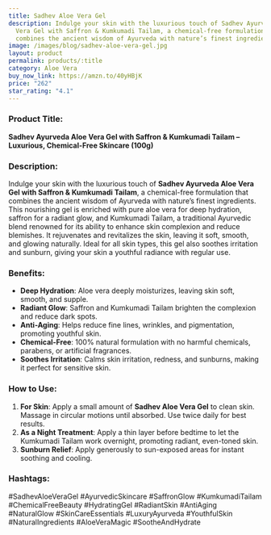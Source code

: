 ```yaml
---
title: Sadhev Aloe Vera Gel
description: Indulge your skin with the luxurious touch of Sadhev Ayurveda Aloe
  Vera Gel with Saffron & Kumkumadi Tailam, a chemical-free formulation that
  combines the ancient wisdom of Ayurveda with nature’s finest ingredients.
image: /images/blog/sadhev-aloe-vera-gel.jpg
layout: product
permalink: products/:title
category: Aloe Vera
buy_now_link: https://amzn.to/40yHBjK
price: "262"
star_rating: "4.1"
---
```

### Product Title:
**Sadhev Ayurveda Aloe Vera Gel with Saffron & Kumkumadi Tailam – Luxurious, Chemical-Free Skincare (100g)**

### Description:
Indulge your skin with the luxurious touch of **Sadhev Ayurveda Aloe Vera Gel with Saffron & Kumkumadi Tailam**, a chemical-free formulation that combines the ancient wisdom of Ayurveda with nature’s finest ingredients. This nourishing gel is enriched with pure aloe vera for deep hydration, saffron for a radiant glow, and Kumkumadi Tailam, a traditional Ayurvedic blend renowned for its ability to enhance skin complexion and reduce blemishes. It rejuvenates and revitalizes the skin, leaving it soft, smooth, and glowing naturally. Ideal for all skin types, this gel also soothes irritation and sunburn, giving your skin a youthful radiance with regular use.

### Benefits:
- **Deep Hydration**: Aloe vera deeply moisturizes, leaving skin soft, smooth, and supple.
- **Radiant Glow**: Saffron and Kumkumadi Tailam brighten the complexion and reduce dark spots.
- **Anti-Aging**: Helps reduce fine lines, wrinkles, and pigmentation, promoting youthful skin.
- **Chemical-Free**: 100% natural formulation with no harmful chemicals, parabens, or artificial fragrances.
- **Soothes Irritation**: Calms skin irritation, redness, and sunburns, making it perfect for sensitive skin.

### How to Use:
1. **For Skin**: Apply a small amount of **Sadhev Aloe Vera Gel** to clean skin. Massage in circular motions until absorbed. Use twice daily for best results.
2. **As a Night Treatment**: Apply a thin layer before bedtime to let the Kumkumadi Tailam work overnight, promoting radiant, even-toned skin.
3. **Sunburn Relief**: Apply generously to sun-exposed areas for instant soothing and cooling.

### Hashtags:
#SadhevAloeVeraGel #AyurvedicSkincare #SaffronGlow #KumkumadiTailam #ChemicalFreeBeauty #HydratingGel #RadiantSkin #AntiAging #NaturalGlow #SkinCareEssentials #LuxuryAyurveda #YouthfulSkin #NaturalIngredients #AloeVeraMagic #SootheAndHydrate
